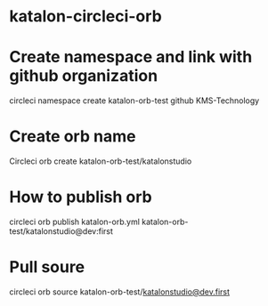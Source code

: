 # katalon-circleci-orb

# Create namespace and link with github organization

circleci namespace create katalon-orb-test github KMS-Technology

# Create orb name 
Circleci orb create katalon-orb-test/katalonstudio


# How to publish orb 
circleci orb publish katalon-orb.yml katalon-orb-test/katalonstudio@dev:first


# Pull soure

circleci orb source katalon-orb-test/katalonstudio@dev.first


